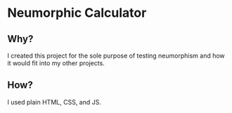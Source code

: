 # Neumorphic Calculator

## Why?

I created this project for the sole purpose of testing neumorphism and how it would fit into my other projects.

## How?

I used plain HTML, CSS, and JS.
